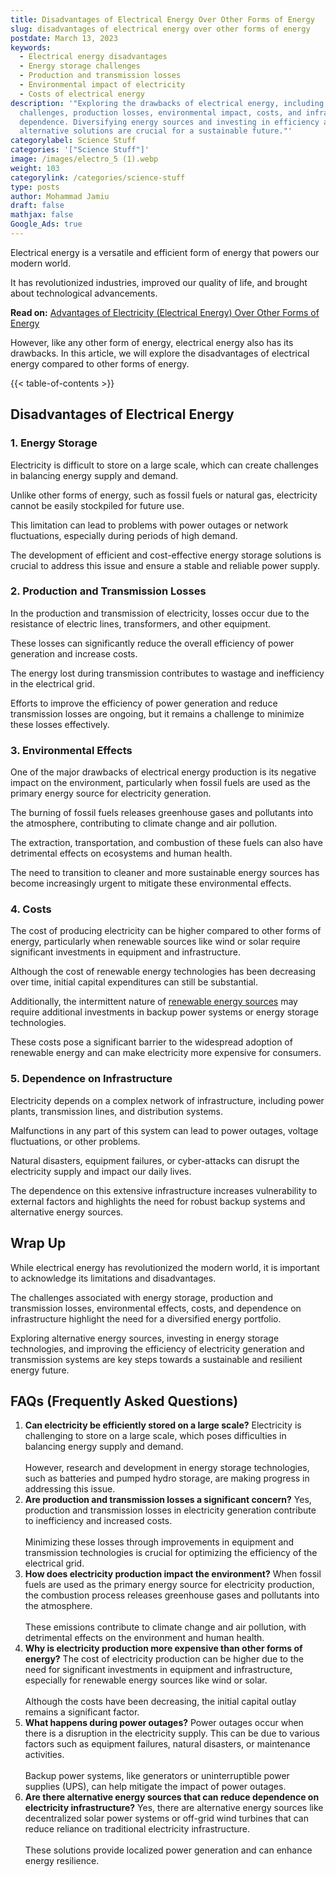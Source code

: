 ```yaml
---
title: Disadvantages of Electrical Energy Over Other Forms of Energy
slug: disadvantages of electrical energy over other forms of energy
postdate: March 13, 2023
keywords:
  - Electrical energy disadvantages
  - Energy storage challenges
  - Production and transmission losses
  - Environmental impact of electricity
  - Costs of electrical energy
description: '"Exploring the drawbacks of electrical energy, including storage
  challenges, production losses, environmental impact, costs, and infrastructure
  dependence. Diversifying energy sources and investing in efficiency and
  alternative solutions are crucial for a sustainable future."'
categorylabel: Science Stuff
categories: '["Science Stuff"]'
image: /images/electro_5 (1).webp
weight: 103
categorylink: /categories/science-stuff
type: posts
author: Mohammad Jamiu
draft: false
mathjax: false
Google_Ads: true
---
```

Electrical energy is a versatile and efficient form of energy that powers our modern world. 

It has revolutionized industries, improved our quality of life, and brought about technological advancements. 

**Read on:** [Advantages of Electricity (Electrical Energy) Over Other Forms of Energy](/science-stuff/advantages-of-electrical-energy-over-other-forms-of-energy/)

However, like any other form of energy, electrical energy also has its drawbacks. In this article, we will explore the disadvantages of electrical energy compared to other forms of energy.

{{< table-of-contents >}}

## **Disadvantages of Electrical Energy**

### **1. Energy Storage**

Electricity is difficult to store on a large scale, which can create challenges in balancing energy supply and demand. 

Unlike other forms of energy, such as fossil fuels or natural gas, electricity cannot be easily stockpiled for future use. 

This limitation can lead to problems with power outages or network fluctuations, especially during periods of high demand. 

The development of efficient and cost-effective energy storage solutions is crucial to address this issue and ensure a stable and reliable power supply.

### **2. Production and Transmission Losses**

In the production and transmission of electricity, losses occur due to the resistance of electric lines, transformers, and other equipment. 

These losses can significantly reduce the overall efficiency of power generation and increase costs. 

The energy lost during transmission contributes to wastage and inefficiency in the electrical grid. 

Efforts to improve the efficiency of power generation and reduce transmission losses are ongoing, but it remains a challenge to minimize these losses effectively.

### **3. Environmental Effects**

One of the major drawbacks of electrical energy production is its negative impact on the environment, particularly when fossil fuels are used as the primary energy source for electricity generation.

The burning of fossil fuels releases greenhouse gases and pollutants into the atmosphere, contributing to climate change and air pollution. 

The extraction, transportation, and combustion of these fuels can also have detrimental effects on ecosystems and human health. 

The need to transition to cleaner and more sustainable energy sources has become increasingly urgent to mitigate these environmental effects.

### **4. Costs**

The cost of producing electricity can be higher compared to other forms of energy, particularly when renewable sources like wind or solar require significant investments in equipment and infrastructure. 

Although the cost of renewable energy technologies has been decreasing over time, initial capital expenditures can still be substantial. 

Additionally, the intermittent nature of [renewable energy sources](/science-stuff/difference-between-renewable-energy-and-non-renewable-energy/) may require additional investments in backup power systems or energy storage technologies. 

These costs pose a significant barrier to the widespread adoption of renewable energy and can make electricity more expensive for consumers.

### **5. Dependence on Infrastructure**

Electricity depends on a complex network of infrastructure, including power plants, transmission lines, and distribution systems. 

Malfunctions in any part of this system can lead to power outages, voltage fluctuations, or other problems. 

Natural disasters, equipment failures, or cyber-attacks can disrupt the electricity supply and impact our daily lives. 

The dependence on this extensive infrastructure increases vulnerability to external factors and highlights the need for robust backup systems and alternative energy sources.

## **Wrap Up**

While electrical energy has revolutionized the modern world, it is important to acknowledge its limitations and disadvantages. 

The challenges associated with energy storage, production and transmission losses, environmental effects, costs, and dependence on infrastructure highlight the need for a diversified energy portfolio. 

Exploring alternative energy sources, investing in energy storage technologies, and improving the efficiency of electricity generation and transmission systems are key steps towards a sustainable and resilient energy future.

## **FAQs (Frequently Asked Questions)**

1. **Can electricity be efficiently stored on a large scale?** Electricity is challenging to store on a large scale, which poses difficulties in balancing energy supply and demand. \
   \
   However, research and development in energy storage technologies, such as batteries and pumped hydro storage, are making progress in addressing this issue.
2. **Are production and transmission losses a significant concern?** Yes, production and transmission losses in electricity generation contribute to inefficiency and increased costs. \
   \
   Minimizing these losses through improvements in equipment and transmission technologies is crucial for optimizing the efficiency of the electrical grid.
3. **How does electricity production impact the environment?** When fossil fuels are used as the primary energy source for electricity production, the combustion process releases greenhouse gases and pollutants into the atmosphere. \
   \
   These emissions contribute to climate change and air pollution, with detrimental effects on the environment and human health.
4. **Why is electricity production more expensive than other forms of energy?** The cost of electricity production can be higher due to the need for significant investments in equipment and infrastructure, especially for renewable energy sources like wind or solar. \
   \
   Although the costs have been decreasing, the initial capital outlay remains a significant factor.
5. **What happens during power outages?** Power outages occur when there is a disruption in the electricity supply. This can be due to various factors such as equipment failures, natural disasters, or maintenance activities. \
   \
   Backup power systems, like generators or uninterruptible power supplies (UPS), can help mitigate the impact of power outages.
6. **Are there alternative energy sources that can reduce dependence on electricity infrastructure?** Yes, there are alternative energy sources like decentralized solar power systems or off-grid wind turbines that can reduce reliance on traditional electricity infrastructure. \
   \
   These solutions provide localized power generation and can enhance energy resilience.